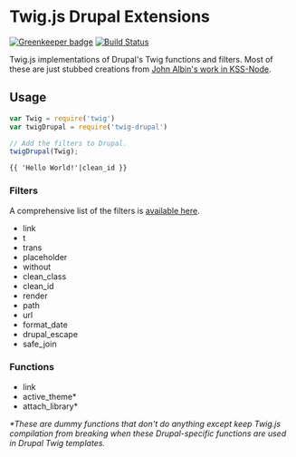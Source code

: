 # Twig.js Drupal Extensions

[![Greenkeeper badge](https://badges.greenkeeper.io/kalamuna/twig-drupal-filters.svg)](https://greenkeeper.io/)
[![Build Status](https://travis-ci.org/kalamuna/twig-drupal-filters.svg?branch=master)](https://travis-ci.org/kalamuna/twig-drupal-filters)

Twig.js implementations of Drupal's Twig functions and filters. Most of these are just stubbed creations from [John Albin's work in KSS-Node](https://github.com/kss-node/kss-node/blob/master/builder/base/twig/extend-drupal8/drupal8-extensions.js).

## Usage

``` javascript
var Twig = require('twig')
var twigDrupal = require('twig-drupal')

// Add the filters to Drupal.
twigDrupal(Twig);
```

``` twig
{{ 'Hello World!'|clean_id }}
```

### Filters

A comprehensive list of the filters is [available here](http://www.opin.ca/en/article/twig-filters-drupal-8).

- link
- t
- trans
- placeholder
- without
- clean_class
- clean_id
- render
- path
- url
- format_date
- drupal_escape
- safe_join

### Functions

-   link
-   active_theme*
-   attach_library*

_*These are dummy functions that don't do anything except keep Twig.js compilation from breaking when these Drupal-specific functions are used in Drupal Twig templates._
